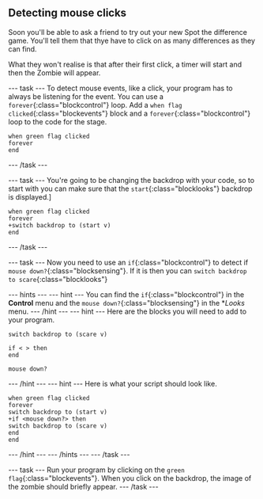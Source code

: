 ## Detecting mouse clicks

Soon you'll be able to ask a friend to try out your new Spot the difference game. You'll tell them that thye have to click on as many differences as they can find.

What they won't realise is that after their first click, a timer will start and then the Zombie will appear.

--- task ---
To detect mouse events, like a click, your program has to always be listening for the event. You can use a `forever`{:class="blockcontrol"} loop.
Add a `when flag clicked`{:class="blockevents"} block and a `forever`{:class="blockcontrol"} loop to the code for the stage.

```blocks
when green flag clicked
forever
end
```
--- /task ---

--- task ---
You're going to be changing the backdrop with your code, so to start with you can make sure that the `start`{:class="blocklooks"} backdrop is displayed.]

```blocks
when green flag clicked
forever
+switch backdrop to (start v)
end
```
--- /task ---

--- task ---
Now you need to use an `if`{:class="blockcontrol"} to detect if `mouse down?`{:class="blocksensing"}. If it is then you can `switch backdrop to scare`{:class="blocklooks"}

--- hints --- --- hint ---
You can find the `if`{:class="blockcontrol"} in the **Control** menu and the `mouse down?`{:class="blocksensing"} in the **Looks* menu.
--- /hint --- --- hint ---
Here are the blocks you will need to add to your program.

```blocks
switch backdrop to (scare v)

if < > then
end

mouse down?
```

--- /hint --- --- hint ---
Here is what your script should look like.

```blocks
when green flag clicked
forever
switch backdrop to (start v)
+if <mouse down?> then
switch backdrop to (scare v)
end
end

```

--- /hint --- --- /hints ---
--- /task ---

--- task ---
Run your program by clicking on the `green flag`{:class="blockevents"}. When you click on the backdrop, the image of the zombie should briefly appear.
--- /task ---
